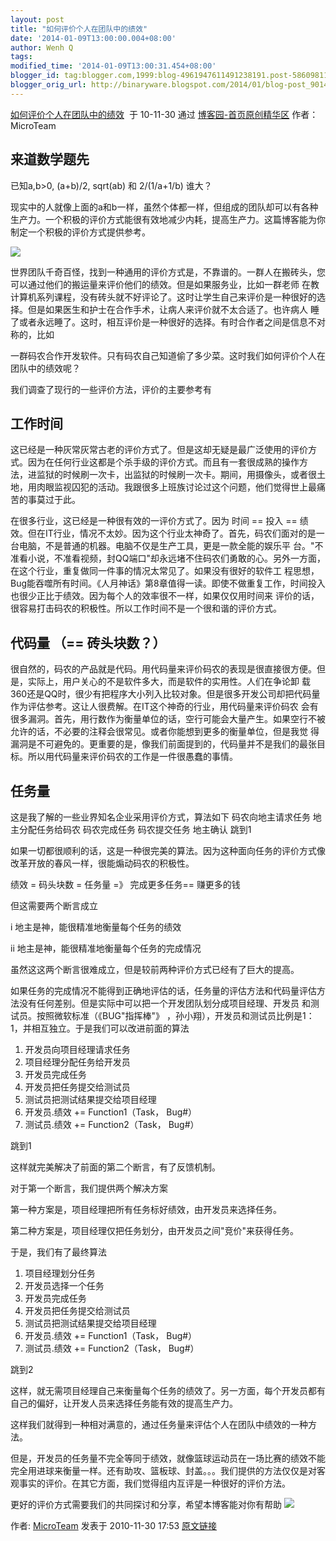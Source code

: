 ```yaml
---
layout: post
title: "如何评价个人在团队中的绩效"
date: '2014-01-09T13:00:00.004+08:00'
author: Wenh Q
tags:
modified_time: '2014-01-09T13:00:31.454+08:00'
blogger_id: tag:blogger.com,1999:blog-4961947611491238191.post-5860981143141880899
blogger_orig_url: http://binaryware.blogspot.com/2014/01/blog-post_9014.html
---
```

[如何评价个人在团队中的绩效](http://www.cnblogs.com/MicroTeam/archive/2010/11/30/1892277.html)  于
10-11-30 通过 [博客园-首页原创精华区](http://www.cnblogs.com/)
作者：MicroTeam


来道数学题先
------------

已知a,b>0, (a+b)/2, sqrt(ab) 和 2/(1/a+1/b) 谁大？

现实中的人就像上面的a和b一样，虽然个体都一样，但组成的团队却可以有各种生产力。一个积极的评价方式能很有效地减少内耗，提高生产力。这篇博客能为你制定一个积极的评价方式提供参考。

![](https://images-blogger-opensocial.googleusercontent.com/gadgets/proxy?url=http%3A%2F%2Fattach.bbs.wps.cn%2Fattachments%2F2009%2F06%2F20090605_6df36a2c8ff4da500c4djzIO03anzjyx.png&container=blogger&gadget=a&rewriteMime=image%2F*)

世界团队千奇百怪，找到一种通用的评价方式是，不靠谱的。一群人在搬砖头，您可以通过他们的搬运量来评价他们的绩效。但是如果服务业，比如一群老师
在教计算机系列课程，没有砖头就不好评论了。这时让学生自己来评价是一种很好的选择。但是如果医生和护士在合作手术，让病人来评价就不太合适了。也许病人
睡了或者永远睡了。这时，相互评价是一种很好的选择。有时合作者之间是信息不对称的，比如

一群码农合作开发软件。只有码农自己知道偷了多少菜。这时我们如何评价个人在团队中的绩效呢？

我们调查了现行的一些评价方法，评价的主要参考有


工作时间
--------


这已经是一种灰常灰常古老的评价方式了。但是这却无疑是最广泛使用的评价方式。因为在任何行业这都是个杀手级的评价方式。而且有一套很成熟的操作方
法，进监狱的时候刷一次卡，出监狱的时候刷一次卡。期间，用摄像头，或者很土地，用肉眼监视囚犯的活动。我跟很多上班族讨论过这个问题，他们觉得世上最痛
苦的事莫过于此。

在很多行业，这已经是一种很有效的一评价方式了。因为 时间 == 投入 ==
绩效。但在IT行业，情况不太妙。因为这个行业太神奇了。首先，码农们面对的是一台电脑，不是普通的机器。电脑不仅是生产工具，更是一款全能的娱乐平
台。"不准看小说，不准看视频，封QQ端口"却永远堵不住码农们勇敢的心。另外一方面，在这个行业，重复做同一件事的情况太常见了。如果没有很好的软件工
程思想，Bug能吞噬所有时间。《人月神话》第8章值得一读。即使不做重复工作，时间投入也很少正比于绩效。因为每个人的效率很不一样，如果仅仅用时间来
评价的话，很容易打击码农的积极性。所以工作时间不是一个很和谐的评价方式。


代码量 （== 砖头块数？）
------------------------


很自然的，码农的产品就是代码。用代码量来评价码农的表现是很直接很方便。但是，实际上，用户关心的不是软件多大，而是软件的实用性。人们在争论卸
载360还是QQ时，很少有把程序大小列入比较对象。但是很多开发公司却把代码量作为评估参考。这让人很费解。在IT这个神奇的行业，用代码量来评价码农
会有很多漏洞。首先，用行数作为衡量单位的话，空行可能会大量产生。如果空行不被允许的话，不必要的注释会很常见。或者你能想到更多的衡量单位，但是我觉
得漏洞是不可避免的。更重要的是，像我们前面提到的，代码量并不是我们的最张目标。所以用代码量来评价码农的工作是一件很愚蠢的事情。


任务量
------


这是我了解的一些业界知名企业采用评价方式，算法如下
码农向地主请求任务
地主分配任务给码农
码农完成任务
码农提交任务
地主确认
跳到1

如果一切都很顺利的话，这是一种很完美的算法。因为这种面向任务的评价方式像改革开放的春风一样，很能煽动码农的积极性。

绩效 = 码头块数 = 任务量 =》 完成更多任务== 赚更多的钱

但这需要两个断言成立

i 地主是神，能很精准地衡量每个任务的绩效

ii 地主是神，能很精准地衡量每个任务的完成情况

虽然这这两个断言很难成立，但是较前两种评价方式已经有了巨大的提高。


如果任务的完成情况不能得到正确地评估的话，任务量的评估方法和代码量评估方法没有任何差别。但是实际中可以把一个开发团队划分成项目经理、开发员
和测试员。按照微软标准（《BUG"指挥棒"》
，孙小翔），开发员和测试员比例是1：1，并相互独立。于是我们可以改进前面的算法

1.  开发员向项目经理请求任务
2.  项目经理分配任务给开发员
3.  开发员完成任务
4.  开发员把任务提交给测试员
5.  测试员把测试结果提交给项目经理
6.  开发员.绩效 += Function1（Task， Bug#）
7.  测试员.绩效 += Function2（Task， Bug#）

跳到1

这样就完美解决了前面的第二个断言，有了反馈机制。

对于第一个断言，我们提供两个解决方案

第一种方案是，项目经理把所有任务标好绩效，由开发员来选择任务。

第二种方案是，项目经理仅把任务划分，由开发员之间"竞价"来获得任务。

于是，我们有了最终算法

1.  项目经理划分任务
2.  开发员选择一个任务
3.  开发员完成任务
4.  开发员把任务提交给测试员
5.  测试员把测试结果提交给项目经理
6.  开发员.绩效 += Function1（Task， Bug#）
7.  测试员.绩效 += Function2（Task， Bug#）

跳到2

这样，就无需项目经理自己来衡量每个任务的绩效了。另一方面，每个开发员都有自己的偏好，让开发人员来选择任务能有效的提高生产力。

这样我们就得到一种相对满意的，通过任务量来评估个人在团队中绩效的一种方法。

但是，开发员的任务量不完全等同于绩效，就像篮球运动员在一场比赛的绩效不能完全用进球来衡量一样。还有助攻、篮板球、封盖。。。我们提供的方法仅仅是对客观事实的评价。在其它方面，我们觉得组内互评是一种很好的评价方法。

更好的评价方式需要我们的共同探讨和分享，希望本博客能对你有帮助
![](https://images-blogger-opensocial.googleusercontent.com/gadgets/proxy?url=http%3A%2F%2Fwww.cnblogs.com%2FMicroTeam%2Faggbug%2F1892277.html%3Ftype%3D1&container=blogger&gadget=a&rewriteMime=image%2F*)

作者: [MicroTeam](http://www.cnblogs.com/MicroTeam/) 发表于 2010-11-30
17:53
[原文链接](http://www.cnblogs.com/MicroTeam/archive/2010/11/30/1892277.html)
